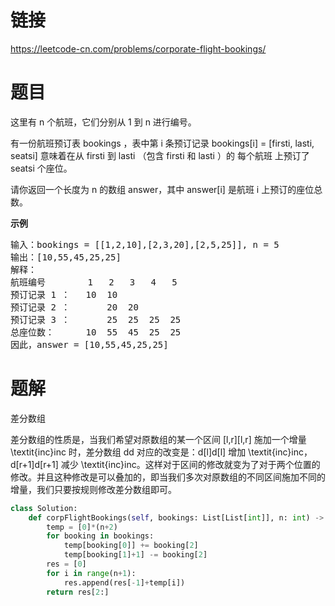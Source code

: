 # 链接
https://leetcode-cn.com/problems/corporate-flight-bookings/

# 题目
这里有 n 个航班，它们分别从 1 到 n 进行编号。

有一份航班预订表 bookings ，表中第 i 条预订记录 bookings[i] = [firsti, lasti, seatsi] 意味着在从 firsti 到 lasti （包含 firsti 和 lasti ）的 每个航班 上预订了 seatsi 个座位。

请你返回一个长度为 n 的数组 answer，其中 answer[i] 是航班 i 上预订的座位总数。

 
**示例**
<pre>
输入：bookings = [[1,2,10],[2,3,20],[2,5,25]], n = 5
输出：[10,55,45,25,25]
解释：
航班编号        1   2   3   4   5
预订记录 1 ：   10  10
预订记录 2 ：       20  20
预订记录 3 ：       25  25  25  25
总座位数：      10  55  45  25  25
因此，answer = [10,55,45,25,25]
</pre>

# 题解
差分数组

差分数组的性质是，当我们希望对原数组的某一个区间 [l,r][l,r] 施加一个增量\textit{inc}inc 时，差分数组 dd 对应的改变是：d[l]d[l] 增加 \textit{inc}inc，d[r+1]d[r+1] 减少 \textit{inc}inc。这样对于区间的修改就变为了对于两个位置的修改。并且这种修改是可以叠加的，即当我们多次对原数组的不同区间施加不同的增量，我们只要按规则修改差分数组即可。
```python
class Solution:
    def corpFlightBookings(self, bookings: List[List[int]], n: int) -> List[int]:
        temp = [0]*(n+2)
        for booking in bookings:
            temp[booking[0]] += booking[2]
            temp[booking[1]+1] -= booking[2] 
        res = [0]
        for i in range(n+1):
            res.append(res[-1]+temp[i])
        return res[2:]
```
